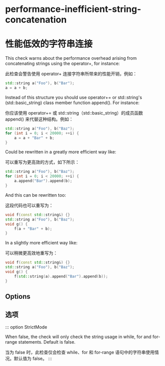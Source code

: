 # performance-inefficient-string-concatenation

# 性能低效的字符串连接

This check warns about the performance overhead arising from concatenating strings using the operator+, for instance:

此检查会警告使用 operator+ 连接字符串所带来的性能开销，例如：

```c++
std::string a("Foo"), b("Bar");
a = a + b;
```

Instead of this structure you should use operator+= or std::string's (std::basic_string) class member function append(). For instance:

你应该使用 operator+= 或 std::string（std::basic_string）的成员函数 append() 来代替这种结构。例如：

```c++
std::string a("Foo"), b("Baz");
for (int i = 0; i < 20000; ++i) {
    a = a + "Bar" + b;
}
```

Could be rewritten in a greatly more efficient way like:

可以重写为更高效的方式，如下所示：

```c++
std::string a("Foo"), b("Baz");
for (int i = 0; i < 20000; ++i) {
    a.append("Bar").append(b);
}
```

And this can be rewritten too:

这段代码也可以重写为：

```c++
void f(const std::string&) {}
std::string a("Foo"), b("Baz");
void g() {
    f(a + "Bar" + b);
}
```

In a slightly more efficient way like:

可以稍微更高效地重写为：

```c++
void f(const std::string&) {}
std::string a("Foo"), b("Baz");
void g() {
    f(std::string(a).append("Bar").append(b));
}
```

## Options

## 选项

::: option
StrictMode

When false, the check will only check the string usage in while, for and for-range statements. Default is false.

当为 false 时，此检查仅会检查 while、for 和 for-range 语句中的字符串使用情况。默认值为 false。
:::
